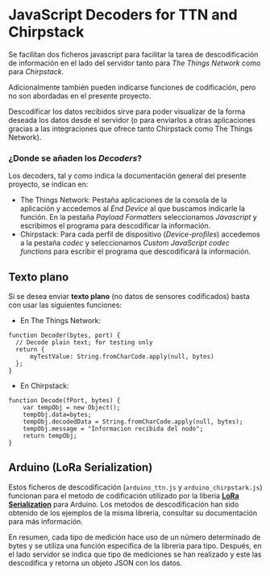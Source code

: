 # JavaScript Decoders for TTN and Chirpstack

Se facilitan dos ficheros javascript para facilitar la tarea de descodificación de información en el lado del servidor tanto para _The Things Network_ como para _Chirpstack_.

Adicionalmente también pueden indicarse funciones de codificación, pero no son abordadas en el presente proyecto.

Descodificar los datos recibidos sirve para poder visualizar de la forma deseada los datos desde el servidor (o para enviarlos a otras aplicaciones gracias a las integraciones que ofrece tanto Chirpstack como The Things Network).

### ¿Donde se añaden los _Decoders_?

Los decoders, tal y como indica la documentación general del presente proyecto, se indican en:
* The Things Network: Pestaña aplicaciones de la consola de la aplicación y accedemos al _End Device_ al que buscamos indicarle la función. En la pestaña _Payload Formatters_ seleccionamos _Javascript_ y escribimos el programa para descodificar la información.
* Chirpstack: Para cada perfil de dispositivo (_Device-profiles_) accedemos a la pestaña _codec_ y seleccionamos _Custom JavaScript codec functions_ para escribir el programa que descodificará la información.

## Texto plano

Si se desea enviar **texto plano** (no datos de sensores codificados) basta con usar las siguientes funciones:

* En The Things Network:
```
function Decoder(bytes, port) {
  // Decode plain text; for testing only 
  return {
      myTestValue: String.fromCharCode.apply(null, bytes)
  };
}
```
* En Chirpstack:
```
function Decode(fPort, bytes) {
    var tempObj = new Object();
  	tempObj.data=bytes;
    tempObj.decodedData = String.fromCharCode.apply(null, bytes);
    tempObj.message = "Informacion recibida del nodo";
    return tempObj;
}
```



## Arduino (LoRa Serialization)

Estos ficheros de descodificación (``arduino_ttn.js`` y ``arduino_chirpstark.js``) funcionan para el metodo de codificación utilizado por la liberia [**LoRa Serialization**](https://github.com/thesolarnomad/lora-serialization) para Arduino. Los metodos de descodificación han sido obtenido de los ejemplos de la misma libreria, consultar su documentación para más información.

En resumen, cada tipo de medición hace uso de un número determinado de bytes y se utiliza una función especifica de la libreria para tipo. Después, en el lado servidor se indica que tipo de mediciones se han realizado y este las descodifica y retorna un objeto JSON con los datos.
